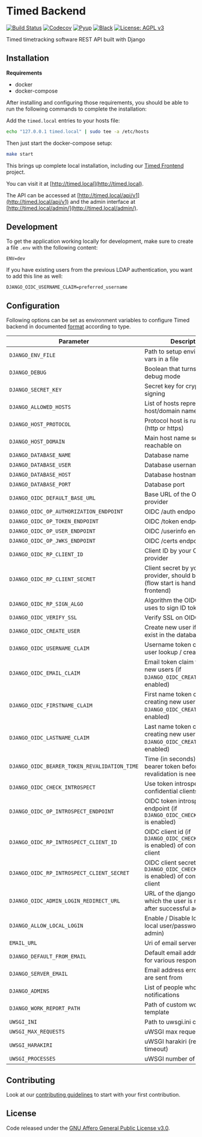 # Timed Backend

[![Build Status](https://travis-ci.org/adfinis-sygroup/timed-backend.svg?branch=master)](https://travis-ci.org/adfinis-sygroup/timed-backend)
[![Codecov](https://codecov.io/gh/adfinis-sygroup/timed-backend/branch/master/graph/badge.svg)](https://codecov.io/gh/adfinis-sygroup/timed-backend)
[![Pyup](https://pyup.io/repos/github/adfinis-sygroup/timed-backend/shield.svg)](https://pyup.io/account/repos/github/adfinis-sygroup/timed-backend/)
[![Black](https://img.shields.io/badge/code%20style-black-000000.svg)](https://github.com/adfinis-sygroup/timed-backend)
[![License: AGPL v3](https://img.shields.io/badge/License-AGPL%20v3-blue.svg)](https://www.gnu.org/licenses/agpl-3.0)

Timed timetracking software REST API built with Django

## Installation

**Requirements**

- docker
- docker-compose

After installing and configuring those requirements, you should be able to run the following
commands to complete the installation:

Add the `timed.local` entries to your hosts file:
```bash
echo "127.0.0.1 timed.local" | sudo tee -a /etc/hosts
```

Then just start the docker-compose setup:
```bash
make start
```

This brings up complete local installation, including our [Timed Frontend](https://github.com/adfinis-sygroup/timed-frontend) project.

You can visit it at [http://timed.local](http://timed.local).

The API can be accessed at [http://timed.local/api/v1](http://timed.local/api/v1) and the admin interface at [http://timed.local/admin/](http://timed.local/admin/).

## Development

To get the application working locally for development, make sure to create a file `.env` with the following content:

```
ENV=dev
```

If you have existing users from the previous LDAP authentication, you want to add this line as well:

```
DJANGO_OIDC_USERNAME_CLAIM=preferred_username
```

## Configuration

Following options can be set as environment variables to configure Timed backend in documented [format](https://github.com/joke2k/django-environ#supported-types)
according to type.

| Parameter                                    | Description                                                                              | Default                                                      |
|----------------------------------------------|------------------------------------------------------------------------------------------|--------------------------------------------------------------|
| `DJANGO_ENV_FILE`                            | Path to setup environment vars in a file                                                 | .env                                                         |
| `DJANGO_DEBUG`                               | Boolean that turns on/off debug mode                                                     | False                                                        |
| `DJANGO_SECRET_KEY`                          | Secret key for cryptographic signing                                                     | not set (required)                                           |
| `DJANGO_ALLOWED_HOSTS`                       | List of hosts representing the host/domain names                                         | not set (required)                                           |
| `DJANGO_HOST_PROTOCOL`                       | Protocol host is running on (http or https)                                              | http                                                         |
| `DJANGO_HOST_DOMAIN`                         | Main host name server is reachable on                                                    | not set (required)                                           |
| `DJANGO_DATABASE_NAME`                       | Database name                                                                            | timed                                                        |
| `DJANGO_DATABASE_USER`                       | Database username                                                                        | timed                                                        |
| `DJANGO_DATABASE_HOST`                       | Database hostname                                                                        | localhost                                                    |
| `DJANGO_DATABASE_PORT`                       | Database port                                                                            | 5432                                                         |
| `DJANGO_OIDC_DEFAULT_BASE_URL`               | Base URL of the OIDC provider                                                            | http://timed.local/auth/realms/timed/protocol/openid-connect |
| `DJANGO_OIDC_OP_AUTHORIZATION_ENDPOINT`      | OIDC /auth endpoint                                                                      | {`DJANGO_OIDC_DEFAULT_BASE_URL`}/auth                        |
| `DJANGO_OIDC_OP_TOKEN_ENDPOINT`              | OIDC /token endpoint                                                                     | {`DJANGO_OIDC_DEFAULT_BASE_URL`}/token                       |
| `DJANGO_OIDC_OP_USER_ENDPOINT`               | OIDC /userinfo endpoint                                                                  | {`DJANGO_OIDC_DEFAULT_BASE_URL`}/userinfo                    |
| `DJANGO_OIDC_OP_JWKS_ENDPOINT`               | OIDC /certs endpoint                                                                     | {`DJANGO_OIDC_DEFAULT_BASE_URL`}/certs                       |
| `DJANGO_OIDC_RP_CLIENT_ID`                   | Client ID by your OIDC provider                                                          | timed-public                                                 |
| `DJANGO_OIDC_RP_CLIENT_SECRET`               | Client secret by your OIDC provider, should be None (flow start is handled by frontend)  | not set                                                      |
| `DJANGO_OIDC_RP_SIGN_ALGO`                   | Algorithm the OIDC provider uses to sign ID tokens                                       | RS256                                                        |
| `DJANGO_OIDC_VERIFY_SSL`                     | Verify SSL on OIDC request                                                               | dev: False, prod: True                                       |
| `DJANGO_OIDC_CREATE_USER`                    | Create new user if it doesn't exist in the database                                      | False                                                        |
| `DJANGO_OIDC_USERNAME_CLAIM`                 | Username token claim for user lookup / creation                                          | sub                                                          |
| `DJANGO_OIDC_EMAIL_CLAIM`                    | Email token claim for creating new users (if `DJANGO_OIDC_CREATE_USER` is enabled)       | email                                                        |
| `DJANGO_OIDC_FIRSTNAME_CLAIM`                | First name token claim for creating new users (if `DJANGO_OIDC_CREATE_USER` is enabled)  | given_name                                                   |
| `DJANGO_OIDC_LASTNAME_CLAIM`                 | Last name token claim for creating new users (if `DJANGO_OIDC_CREATE_USER` is enabled)   | family_name                                                  |
| `DJANGO_OIDC_BEARER_TOKEN_REVALIDATION_TIME` | Time (in seconds) to cache a bearer token before revalidation is needed                  | 60                                                           |
| `DJANGO_OIDC_CHECK_INTROSPECT`               | Use token introspection for confidential clients                                         | True                                                         |
| `DJANGO_OIDC_OP_INTROSPECT_ENDPOINT`         | OIDC token introspection endpoint (if `DJANGO_OIDC_CHECK_INTROSPECT` is enabled)         | {`DJANGO_OIDC_DEFAULT_BASE_URL`}/token/introspect            |
| `DJANGO_OIDC_RP_INTROSPECT_CLIENT_ID`        | OIDC client id (if `DJANGO_OIDC_CHECK_INTROSPECT` is enabled) of confidential client     | timed-confidential                                           |
| `DJANGO_OIDC_RP_INTROSPECT_CLIENT_SECRET`    | OIDC client secret (if `DJANGO_OIDC_CHECK_INTROSPECT` is enabled) of confidential client | not set                                                      |
| `DJANGO_OIDC_ADMIN_LOGIN_REDIRECT_URL`       | URL of the django-admin, to which the user is redirected after successful admin login    | dev: http://timed.local/admin/, prod: not set                |
| `DJANGO_ALLOW_LOCAL_LOGIN`                   | Enable / Disable login with local user/password (in admin)                               | True                                                         |
| `EMAIL_URL`                                  | Uri of email server                                                                      | smtp://localhost:25                                          |
| `DJANGO_DEFAULT_FROM_EMAIL`                  | Default email address to use for various responses                                       | webmaster@localhost                                          |
| `DJANGO_SERVER_EMAIL`                        | Email address error messages are sent from                                               | root@localhost                                               |
| `DJANGO_ADMINS`                              | List of people who get error notifications                                               | not set                                                      |
| `DJANGO_WORK_REPORT_PATH`                    | Path of custom work report template                                                      | not set                                                      |
| `UWSGI_INI`                                  | Path to uwsgi.ini configuration                                                          | /app/uwsgi.ini                                               |
| `UWSGI_MAX_REQUESTS`                         | uWSGI max requests                                                                       | 2000                                                         |
| `UWSGI_HARAKIRI`                             | uWSGI harakiri (request timeout)                                                         | 5                                                            |
| `UWSGI_PROCESSES`                            | uWSGI number of processes                                                                | 4                                                            |


## Contributing

Look at our [contributing guidelines](CONTRIBUTING.md) to start with your first contribution.

## License

Code released under the [GNU Affero General Public License v3.0](LICENSE).
